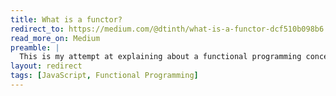 ```yaml
---
title: What is a functor?
redirect_to: https://medium.com/@dtinth/what-is-a-functor-dcf510b098b6
read_more_on: Medium
preamble: |
  This is my attempt at explaining about a functional programming concept called ‘functor’ in an easy-to-understand way. I’ll be explaining it in JavaScript.
layout: redirect
tags: [JavaScript, Functional Programming]
---
```

